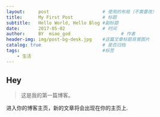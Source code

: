 ```yaml
---
layout:     post                    # 使用的布局（不需要改）
title:      My First Post           # 标题 
subtitle:   Hello World, Hello Blog #副标题
date:       2017-05-02              # 时间
author:     BY  miao_god                   # 作者
header-img: img/post-bg-desk.jpg    #这篇文章标题背景图片
catalog: true                       # 是否归档
tags:                               #标签
    - 生活
---
```


## Hey
>这是我的第一篇博客。

进入你的博客主页，新的文章将会出现在你的主页上.


